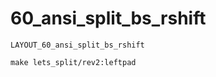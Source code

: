 # 60_ansi_split_bs_rshift

    LAYOUT_60_ansi_split_bs_rshift

```
make lets_split/rev2:leftpad
```
